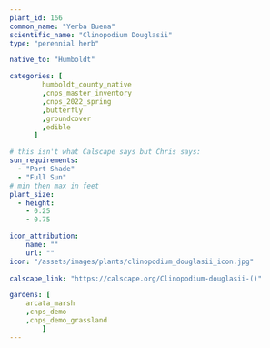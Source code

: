```yaml
---
plant_id: 166 
common_name: "Yerba Buena"
scientific_name: "Clinopodium Douglasii"
type: "perennial herb"

native_to: "Humboldt" 

categories: [
        humboldt_county_native
        ,cnps_master_inventory
        ,cnps_2022_spring
        ,butterfly
        ,groundcover
        ,edible
      ]

# this isn't what Calscape says but Chris says:
sun_requirements:
  - "Part Shade"
  - "Full Sun"
# min then max in feet
plant_size:
  - height: 
    - 0.25 
    - 0.75

icon_attribution: 
    name: ""
    url: ""
icon: "/assets/images/plants/clinopodium_douglasii_icon.jpg"
 
calscape_link: "https://calscape.org/Clinopodium-douglasii-()"

gardens: [ 
    arcata_marsh
    ,cnps_demo
    ,cnps_demo_grassland
        ]
---
```

